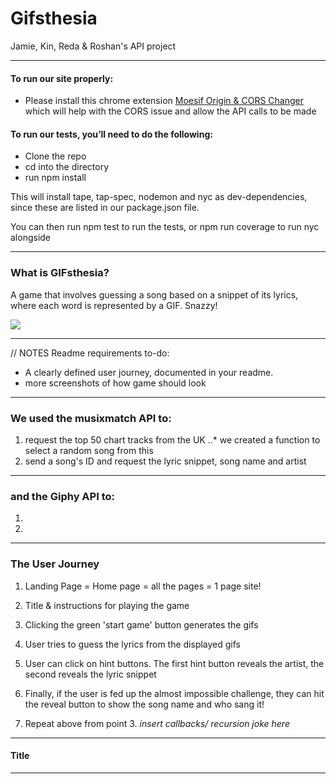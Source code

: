 # Gifsthesia
Jamie, Kin, Reda &amp; Roshan's API project

---
#### To run our site properly:

- Please install this chrome extension [Moesif Origin & CORS Changer](https://chrome.google.com/webstore/detail/moesif-orign-cors-changer/digfbfaphojjndkpccljibejjbppifbc) which will help with the CORS issue and allow the API calls to be made

#### To run our tests, you’ll need to do the following:

- Clone the repo
- cd into the directory
- run npm install

This will install tape, tap-spec, nodemon and nyc as dev-dependencies, since these are listed in our package.json file.

You can then run npm test to run the tests, or npm run coverage to run nyc alongside

---

### What is GIFsthesia?

A game that involves guessing a song based on a snippet of its lyrics, where each word is represented by a GIF. Snazzy!

![](https://media.giphy.com/headers/2019-11-13-31-1573677075/unnamed.gif)

---

// NOTES
Readme requirements to-do:
- A clearly defined user journey, documented in your readme.
- more screenshots of how game should look

---

### We used the musixmatch API to:

1. request the top 50 chart tracks from the UK
..* we created a function to select a random song from this      
2. send a song's ID and request the lyric snippet, song name and artist 

---

### and the Giphy API to:

1. 
2. 

---

### The User Journey

1. Landing Page = Home page = all the pages = 1 page site!
2. Title & instructions for playing the game
3. Clicking the green 'start game' button generates the gifs
4. User tries to guess the lyrics from the displayed gifs
5. User can click on hint buttons. The first hint button reveals the artist, the second reveals the lyric snippet
6. Finally, if the user is fed up the almost impossible challenge, they can hit the reveal button to show the song name and who sang it!

7. Repeat above from point 3. *insert callbacks/ recursion joke here*

---

#### Title




---
